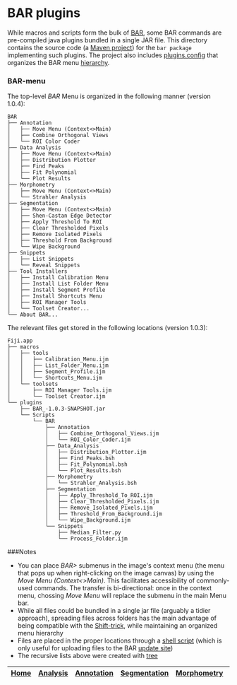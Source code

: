 # BAR plugins

While macros and scripts form the bulk of [BAR][Home], some BAR commands are pre-compiled java plugins bundled in a single JAR file. This directory contains the source code (a [Maven project](http://fiji.sc/Maven)) for the `bar package` implementing such plugins. The project also includes [plugins.config](./src/main/resources/plugins.config) that organizes the BAR menu [hierarchy](#bar-menu).


### BAR-menu
The top-level _BAR_ Menu is organized in the following manner (version 1.0.4):

    BAR
    ├── Annotation
    │   ├── Move Menu (Context<>Main)
    │   ├── Combine Orthogonal Views
    │   └── ROI Color Coder
    ├── Data Analysis
    │   ├── Move Menu (Context<>Main)
    │   ├── Distribution Plotter
    │   ├── Find Peaks
    │   ├── Fit Polynomial
    │   └── Plot Results
    ├── Morphometry
    │   ├── Move Menu (Context<>Main)
    │   └── Strahler Analysis
    ├── Segmentation
    │   ├── Move Menu (Context<>Main)
    │   ├── Shen-Castan Edge Detector
    │   ├── Apply Threshold To ROI
    │   ├── Clear Thresholded Pixels
    │   ├── Remove Isolated Pixels
    │   ├── Threshold From Background
    │   └── Wipe Background
    ├── Snippets
    │   ├── List Snippets
    │   └── Reveal Snippets
    ├── Tool Installers
    │   ├── Install Calibration Menu
    │   ├── Install List Folder Menu
    │   ├── Install Segment Profile
    │   ├── Install Shortcuts Menu
    │   ├── ROI Manager Tools
    │   └── Toolset Creator...
    └── About BAR...



The relevant files get stored in the following locations (version 1.0.3):

    Fiji.app
    ├── macros
    │   ├── tools
    │   │   ├── Calibration_Menu.ijm
    │   │   ├── List_Folder_Menu.ijm
    │   │   ├── Segment_Profile.ijm
    │   │   └── Shortcuts_Menu.ijm
    │   └── toolsets
    │       ├── ROI Manager Tools.ijm
    │       └── Toolset Creator.ijm
    └── plugins
        ├── BAR_-1.0.3-SNAPSHOT.jar
        └── Scripts
            └── BAR
                ├── Annotation
                │   ├── Combine_Orthogonal_Views.ijm
                │   └── ROI_Color_Coder.ijm
                ├── Data_Analysis
                │   ├── Distribution_Plotter.ijm
                │   ├── Find_Peaks.bsh
                │   ├── Fit_Polynomial.bsh
                │   └── Plot_Results.bsh
                ├── Morphometry
                │   └── Strahler_Analysis.bsh
                ├── Segmentation
                │   ├── Apply_Threshold_To_ROI.ijm
                │   ├── Clear_Thresholded_Pixels.ijm
                │   ├── Remove_Isolated_Pixels.ijm
                │   ├── Threshold_From_Background.ijm
                │   └── Wipe_Background.ijm
                └── Snippets
                    ├── Median_Filter.py
                    └── Process_Folder.ijm


###Notes
   - You can place _BAR>_ submenus in the image's context menu (the menu that pops up when right-clicking on the image canvas) by using the _Move Menu (Context<>Main)_. This facilitates accessibility of commonly-used commands. The transfer is bi-directional: once in the context menu, chossing _Move Menu_ will replace the submenu in the main Menu bar.
   - While all files could be bundled in a single jar file (arguably a tidier approach), spreading files across folders has the main advantage of being compatible with the [Shift-trick](http://fiji.sc/BAR#OpeningBAR), while maintaining an organized menu hierarchy
   - Files are placed in the proper locations through a [shell script](../misc/symlink_bar.sh) (which is only useful for uploading files to the BAR [update site](http://sites.imagej.net/Tiago/))
   - The recursive lists above were created with [tree](http://mama.indstate.edu/users/ice/tree/)




| [Home] | [Analysis] | [Annotation] | [Segmentation] | [Morphometry] | [Tools] | [Plugins] | [Snippets] | [Fiji][Fiji documentation] |
|:------:|:----------:|:------------:|:--------------:|:-------------:|:-------:|:---------:|:----------:|:--------------------------:|

[Home]: https://github.com/tferr/Scripts#ij-bar
[Analysis]: https://github.com/tferr/Scripts/tree/master/Data_Analysis#analysis
[Annotation]: https://github.com/tferr/Scripts/tree/master/Annotation#annotation
[Segmentation]: https://github.com/tferr/Scripts/tree/master/Segmentation#segmentation
[Morphometry]: https://github.com/tferr/Scripts/tree/master/Morphometry#morphometry
[Tools]: https://github.com/tferr/Scripts/tree/master/Tools#tools-and-toolsets
[Plugins]: https://github.com/tferr/Scripts/tree/master/BAR#bar-plugins
[Snippets]: https://github.com/tferr/Scripts/tree/master/Snippets#snippets
[Fiji documentation]: http://fiji.sc/BAR
